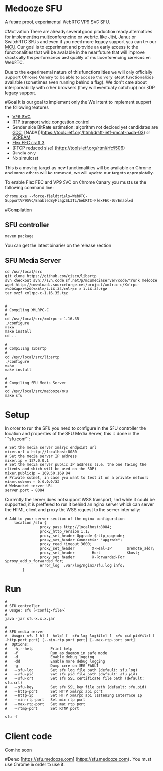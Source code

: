 # Medooze SFU 
A future proof, experimental WebRTC VP9 SVC SFU.

#Motivation
There are already several good production ready alternatives for implementing multiconferencing on webrtc, like Jitsi, Janus or SwitchRTC SFUs and even if you need more legacy support you can try our [MCU](http://www.medooze.com/products/mcu.aspx). Our goal is to experiment and provide an early access to the functionalities that will be available in the near future that will improve drastically the performance and quality of multiconferencing services on WebRTC. 
 
Due to the experimental nature of this functionalities we will only officially support Chrome Canary to be able to access the very latest functionalities available (sometimes even running behind a flag). We don't care about interporeability with other browsers (they will eventually catch up) nor SDP legacy support.

#Goal
It is our goal to implement only the We intent to implement support the following features:

- [VP9 SVC](https://tools.ietf.org/html/draft-ietf-payload-vp9-02)
- [RTP transport wide congestion control](https://tools.ietf.org/html/draft-holmer-rmcat-transport-wide-cc-extensions-01)
- Sender side BitRate estimation: algorithm not decided yet candidates are [GCC](https://tools.ietf.org/html/draft-ietf-rmcat-gcc-02), [NADA])(https://tools.ietf.org/html/draft-ietf-rmcat-nada-03) or [SCREAM](https://tools.ietf.org/html/draft-ietf-rmcat-scream-cc-07)
- [Flex FEC draft 3](https://tools.ietf.org/html/draft-ietf-payload-flexible-fec-scheme-03)
- [RTCP reduced size] (https://tools.ietf.org/html/rfc5506)
- Bundle only 
- No simulcast

This is a moving target as new functionalities will be available on Chrome and some others will be removed, we will update our targets appropiatelly.

To enable Flex FEC and VP9 SVC on Chrome Canary you must use the following command line:

```
chrome.exe --force-fieldtrials=WebRTC-SupportVP9SVC/EnabledByFlag2SL3TL/WebRTC-FlexFEC-03/Enabled
```

#Compilation
## SFU controller
```
maven package
```
You can get the latest binaries on the release section

## SFU Media Server
```
cd /usr/local/src
git clone https://github.com/cisco/libsrtp
svn checkout svn://svn.code.sf.net/p/mcumediaserver/code/trunk medooze
wget http://downloads.sourceforge.net/project/xmlrpc-c/Xmlrpc-c%20Super%20Stable/1.16.35/xmlrpc-c-1.16.35.tgz
tar xvzf xmlrpc-c-1.16.35.tgz


#
# Compiling XMLRPC-C
#
cd /usr/local/src/xmlrpc-c-1.16.35
./configure
make
make install
cd ..

#
# Compiling libsrtp
#
cd /usr/local/src/libsrtp
./configure
make
make install

#
# Compiling SFU Media Server
#
cd /usr/local/src/medooze/mcu
make sfu
```

# Setup
In order to run the SFU you need to configure in the SFU controller the location and properties of the SFU Media Server, this is done in the ```sfu.conf``:

```
# Set the media server xmlrpc endpoint url 
mixer.url = http://localhost:8080
# Set the media server IP address
mixer.ip = 127.0.0.1
# Set the media server public IP address (i.e. the one facing the clients and which will be used on the SDP)
mixer.publicIp = 169.50.169.84
# Private subnet, in case you want to test it on a private network
mixer.subnet = 0.0.0.0/32
# Websocket server URL
server.port = 8084
```

Currently the server does not support WSS transport, and while it could be supported, it is preffered to run it behind an nginx server which can server the HTML client and proxy the WSS request to the server internally:
```
# Add to your server section of the nginx configuration
	location /sfu {
                proxy_pass http://localhost:8084;
                proxy_http_version 1.1;
                proxy_set_header Upgrade $http_upgrade;
                proxy_set_header Connection "upgrade";
                proxy_read_timeout 3600;
                proxy_set_header        X-Real-IP       $remote_addr;
                proxy_set_header        Host            $host;
                proxy_set_header        X-Forwarded-For $proxy_add_x_forwarded_for;
                error_log  /var/log/nginx/sfu.log info;
        }
```

# Run
```
#
# SFU controller
# Usage: sfu [<config-file>] 
#
java -jar sfu-x.x.x.jar 

#
# SFU media server
#  Usage: sfu [-h] [--help] [--sfu-log logfile] [--sfu-pid pidfile] [--http-port port] [--min-rtp-port port] [--max-rtp-port port] 
#  Options:
#   -h,--help        Print help
#   -f               Run as daemon in safe mode
#   -d               Enable debug logging
#   -dd              Enable more debug logging
#   -g               Dump core on SEG FAULT
#   --sfu-log        Set sfu log file path (default: sfu.log)
#   --sfu-pid        Set sfu pid file path (default: sfu.pid)
#   --sfu-crt        Set sfu SSL certificate file path (default: sfu.crt)
#   --sfu-key        Set sfu SSL key file path (default: sfu.pid)
#   --http-port      Set HTTP xmlrpc api port
#   --http-ip        Set HTTP xmlrpc api listening interface ip
#   --min-rtp-port   Set min rtp port
#   --max-rtp-port   Set max rtp port
#   --rtmp-port      Set RTMP port

sfu -f
````

# Client code
Coming soon

#Demo
[https://sfu.medooze.com] (https://sfu.medooze.com) . You must use Chrome in order to use it.




